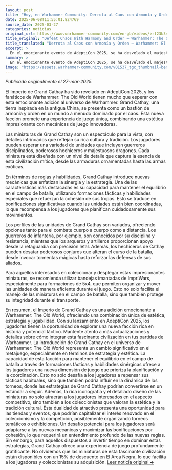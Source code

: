 ```yaml
---
layout: post
title: "Hoy, en Warhammer Community: Derrota al Caos con Armonía y Orden – Warhammer: El Viejo Mundo – Imperio de Gran Cathay Revelado"
date: 2025-06-08T11:55:01.824769
source_date: 2025-03-27
categories: noticias
original_url: https://www.warhammer-community.com/en-gb/videos/zrf23b3v/defeat-chaos-with-harmony-and-order-warhammer-the-old-world-empire-of-grand-cathay-revealed/
title_original: "Defeat Chaos With Harmony and Order – Warhammer: The Old World – Empire of Grand Cathay Revealed - Warhammer Community"
title_translated: "Derrota al Caos con Armonía y Orden – Warhammer: El Viejo Mundo – Imperio de Gran Cathay Revelado"
excerpt: >
  En el emocionante evento de AdeptiCon 2025, se ha desvelado el majestuoso Imperio de Gran Cathay para Warhammer: El Viejo Mundo. Este nuevo lanzamiento promete llevar a los jugadores a un universo donde la armonía y el orden son las claves para enfrentar al caos. Con una rica tradición y una estética impresionante, Gran Cathay ofrece una experiencia única que combina estrategia y narrativa. No te pierdas la oportunidad de explorar este fascinante mundo y ser parte de las emocionantes novedades que Warhammer tiene preparadas para ti.
summary: >
  En el emocionante evento de AdeptiCon 2025, se ha desvelado el majestuoso Imperio de Gran Cathay para Warhammer: El Viejo Mundo. Este nuevo lanzamiento promete llevar a los jugadores a un universo donde la armonía y el orden son las claves para enfrentar al caos. Con una rica tradición y una estética impresionante, Gran Cathay ofrece una experiencia única que combina estrategia y narrativa. No te pierdas la oportunidad de explorar este fascinante mundo y ser parte de las emocionantes novedades que Warhammer tiene preparadas para ti.
image: "https://assets.warhammer-community.com/v01537_tgc_thumbnail-bexgaxkwwz.jpg"
---
```


*Publicado originalmente el 27-mar-2025.*

El Imperio de Grand Cathay ha sido revelado en AdeptiCon 2025, y los fanáticos de Warhammer: The Old World tienen mucho que esperar con esta emocionante adición al universo de Warhammer. Grand Cathay, una tierra inspirada en la antigua China, se presenta como un bastión de armonía y orden en un mundo a menudo dominado por el caos. Esta nueva facción promete una experiencia de juego única, combinando una estética impresionante con mecánicas de juego innovadoras.

Las miniaturas de Grand Cathay son un espectáculo para la vista, con detalles intrincados que reflejan su rica cultura y tradición. Los jugadores pueden esperar una variedad de unidades que incluyen guerreros disciplinados, poderosos hechiceros y majestuosos dragones. Cada miniatura está diseñada con un nivel de detalle que captura la esencia de esta civilización mítica, desde las armaduras ornamentadas hasta las armas exóticas.

En términos de reglas y habilidades, Grand Cathay introduce nuevas mecánicas que enfatizan la sinergia y la estrategia. Una de las características más destacadas es su capacidad para mantener el equilibrio en el campo de batalla, utilizando formaciones tácticas y habilidades especiales que refuerzan la cohesión de sus tropas. Esto se traduce en bonificaciones significativas cuando las unidades están bien coordinadas, lo que recompensa a los jugadores que planifican cuidadosamente sus movimientos.

Los perfiles de las unidades de Grand Cathay son variados, ofreciendo opciones tanto para el combate cuerpo a cuerpo como a distancia. Los guerreros de infantería, por ejemplo, son conocidos por su disciplina y resistencia, mientras que los arqueros y artilleros proporcionan apoyo desde la retaguardia con precisión letal. Además, los hechiceros de Cathay pueden desatar poderosos conjuros que alteran el curso de la batalla, desde invocar tormentas mágicas hasta reforzar las defensas de sus aliados.

Para aquellos interesados en coleccionar y desplegar estas impresionantes miniaturas, se recomienda utilizar bandejas imantadas de ImpriWars, especialmente para formaciones de 5x4, que permiten organizar y mover las unidades de manera eficiente durante el juego. Esto no solo facilita el manejo de las miniaturas en el campo de batalla, sino que también protege su integridad durante el transporte.

En resumen, el Imperio de Grand Cathay es una adición emocionante a Warhammer: The Old World, ofreciendo una combinación única de estética, estrategia y jugabilidad. Con su lanzamiento en AdeptiCon 2025, los jugadores tienen la oportunidad de explorar una nueva facción rica en historia y potencial táctico. Mantente atento a más actualizaciones y detalles sobre cómo integrar esta fascinante civilización en tus partidas de Warhammer.
La introducción de Grand Cathay en el universo de Warhammer: The Old World representa un cambio significativo en el metajuego, especialmente en términos de estrategia y estética. La capacidad de esta facción para mantener el equilibrio en el campo de batalla a través de formaciones tácticas y habilidades sinérgicas ofrece a los jugadores una nueva dimensión de juego que prioriza la planificación y la coordinación. Esto no solo desafía a los jugadores a repensar sus tácticas habituales, sino que también podría influir en la dinámica de los torneos, donde las estrategias de Grand Cathay podrían convertirse en un estándar a seguir. Además, la rica iconografía y el detallado diseño de las miniaturas no solo atraerán a los jugadores interesados en el aspecto competitivo, sino también a los coleccionistas que valoran la estética y la tradición cultural. Esta dualidad de atractivo presenta una oportunidad para las tiendas y eventos, que podrían capitalizar el interés renovado en el coleccionismo y la competición, posiblemente organizando torneos temáticos o exhibiciones. Un desafío potencial para los jugadores será adaptarse a las nuevas mecánicas y maximizar las bonificaciones por cohesión, lo que requerirá un entendimiento profundo de las nuevas reglas. Sin embargo, para aquellos dispuestos a invertir tiempo en dominar estas estrategias, Grand Cathay ofrece una experiencia de juego profundamente gratificante. No olvidemos que las miniaturas de esta fascinante civilización están disponibles con un 15% de descuento en El Arca Negra, lo que facilita a los jugadores y coleccionistas su adquisición.
[Leer noticia original ➜](https://www.warhammer-community.com/en-gb/videos/zrf23b3v/defeat-chaos-with-harmony-and-order-warhammer-the-old-world-empire-of-grand-cathay-revealed/)
